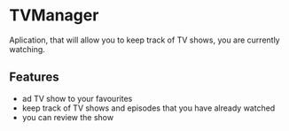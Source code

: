# TVManager

Aplication, that will allow you to keep track of TV shows, you are currently watching. 

## Features
 - ad TV show to your favourites
 - keep track of TV shows and  episodes that you have already watched
 - you can review the show
